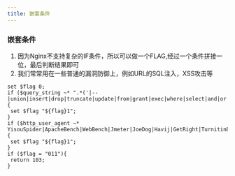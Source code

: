 ```yaml
---
title: 嵌套条件
---
```

### 嵌套条件
1. 因为Nginx不支持复杂的IF条件，所以可以做一个FLAG,经过一个条件拼接一位，最后判断结果即可
2. 我们常常用在一些普通的漏洞防御上，例如URL的SQL注入，XSS攻击等
``` nginx
set $flag 0;
if ($query_string ~* ".*('|--|union|insert|drop|truncate|update|from|grant|exec|where|select|and|or|count|chr|mid|like|iframe|script|alert|webscan|dbappsecurity|style|confirm|innerhtml|innertext|class).*"){
 set $flag "${flag}1";
}
if ($http_user_agent ~* YisouSpider|ApacheBench|WebBench|Jmeter|JoeDog|Havij|GetRight|TurnitinBot|GrabNet|masscan|mail2000|github|wget|curl|Java|python) {
 set $flag "${flag}1";
}
if ($flag = "011"){
 return 103; 
}
```